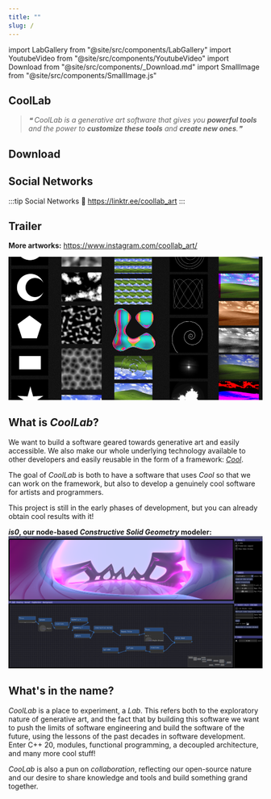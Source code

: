 ```yaml
---
title: ""
slug: /
---
```


import LabGallery from "@site/src/components/LabGallery"
import YoutubeVideo from "@site/src/components/YoutubeVideo"
import Download from "@site/src/components/_Download.md"
import SmallImage from "@site/src/components/SmallImage.js"

## CoolLab

> _❝ CoolLab is a generative art software that gives you **powerful tools** and the power to **customize these tools** and **create new ones**.❞_

## Download

<Download/>

## Social Networks

:::tip Social Networks
🌳 https://linktr.ee/coollab_art
:::

## Trailer

**More artworks:** <a href="https://www.instagram.com/coollab_art/"><SmallImage src="img/instagram.png"/> https://www.instagram.com/coollab_art/</a>

![nodes](./img/nodes.png)

<LabGallery/>

<YoutubeVideo id="dutYmhGqhxM"/>

## What is _CoolLab_?

We want to build a software geared towards generative art and easily accessible. We also make our whole underlying technology available to other developers and easily reusable in the form of a framework: [_Cool_](https://github.com/CoolLibs/Cool).

The goal of _CoolLab_ is both to have a software that uses _Cool_ so that we can work on the framework, but also to develop a genuinely cool software for artists and programmers.

<!-- My personal goal is to be able to produce abstract music videos with it.<br/> -->

This project is still in the early phases of development, but you can already obtain cool results with it!

**_is0_, our node-based _Constructive Solid Geometry_ modeler:**
![is0, our node-based CSG modeler, rendered with Ray Marching.](./img/is0.png)

## What's in the name?

_CoolLab_ is a place to experiment, a _Lab_. This refers both to the exploratory nature of generative art, and the fact that by building this software we want to push the limits of software engineering and build the software of the future, using the lessons of the past decades in software development. Enter C++ 20, modules, functional programming, a decoupled architecture, and many more cool stuff!

_CooLab_ is also a pun on _collaboration_, reflecting our open-source nature and our desire to share knowledge and tools and build something grand together.